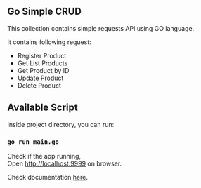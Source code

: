 ## Go Simple CRUD

This collection contains simple requests API using GO language.

It contains following request:

- Register Product
- Get List Products
- Get Product by ID
- Update Product
- Delete Product

## Available Script

Inside project directory, you can run:

### `go run main.go`

Check if the app running, <br />
Open [http://localhost:9999](http://localhost:9999) on browser.

Check documentation [here](https://documenter.getpostman.com/view/16535030/UVRHj3yh).
